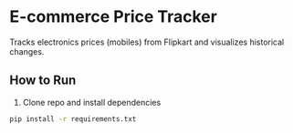 # E-commerce Price Tracker

Tracks electronics prices (mobiles) from Flipkart and visualizes historical changes.

## How to Run
1. Clone repo and install dependencies
```bash
pip install -r requirements.txt
